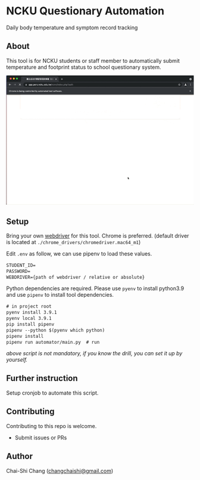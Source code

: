 # NCKU Questionary Automation

Daily body temperature and symptom record tracking

## About
This tool is for NCKU students or staff member to automatically submit temperature and footprint status to school questionary system.

![Using automator](images/demo.gif)

## Setup
Bring your own [webdriver](https://chromedriver.storage.googleapis.com/index.html) for this tool. Chrome is preferred. (default driver is located at `./chrome_drivers/chromedriver.mac64_m1`)

Edit `.env` as follow, we can use pipenv to load these values.
```
STUDENT_ID=
PASSWORD=
WEBDRIVER={path of webdriver / relative or absolute}
```

Python dependencies are required. Please use `pyenv` to install python3.9 and use `pipenv` to install tool dependencies.

```
# in project root
pyenv install 3.9.1
pyenv local 3.9.1
pip install pipenv
pipenv --python $(pyenv which python)
pipenv install
pipenv run automator/main.py  # run
```

*above script is not mandatory, if you know the drill, you can set it up by yourself.*

## Further instruction
Setup cronjob to automate this script.

## Contributing

Contributing to this repo is welcome.
* Submit issues or PRs

## Author
Chai-Shi Chang (changchaishi@gmail.com)
